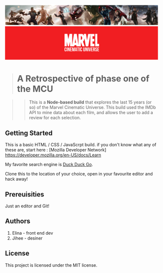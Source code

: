 ![all about the marvel universe!](marvel_banner.png "Philadelphia's Magic Gardens")

># A Retrospective of phase one of the MCU


>>This is a **Node-based build** that explores the last 15 years (or so) of the Marvel Cinematic Universe. This build used the IMDb API to mine data about each film, and allows the user to add a review for each selection.

## Getting Started
This is a basic HTML / CSS / JavaScrpt build. if you don't know what any of these are, start here : [Mozilla Developer Network] https://developer.mozilla.org/en-US/docs/Learn

My favorite search engine is [Duck Duck Go](https://duckduckgo.com).

Clone this to the location of your choice, open in your favourite editor and hack away!


## Prereuisities 

Just an editor and Git!

## Authors
1. Elina - front end dev
2. Jihee - desiner

## License
This project is licensed under the MIT license. 


